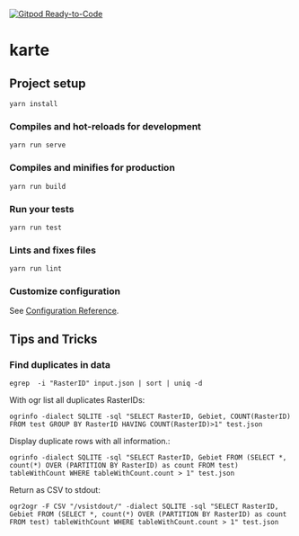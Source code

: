 [![Gitpod Ready-to-Code](https://img.shields.io/badge/Gitpod-Ready--to--Code-blue?logo=gitpod)](https://gitpod.io/#https://github.com/BjoernSchilberg/stechlinsee-gebiet) 

# karte

## Project setup
```
yarn install
```

### Compiles and hot-reloads for development
```
yarn run serve
```

### Compiles and minifies for production
```
yarn run build
```

### Run your tests
```
yarn run test
```

### Lints and fixes files
```
yarn run lint
```

### Customize configuration
See [Configuration Reference](https://cli.vuejs.org/config/).

## Tips and Tricks

### Find duplicates in data
```shell
egrep  -i "RasterID" input.json | sort | uniq -d
````

With ogr list all duplicates RasterIDs:

```shell
ogrinfo -dialect SQLITE -sql "SELECT RasterID, Gebiet, COUNT(RasterID) FROM test GROUP BY RasterID HAVING COUNT(RasterID)>1" test.json 
```

Display duplicate rows with all information.:

```shell
ogrinfo -dialect SQLITE -sql "SELECT RasterID, Gebiet FROM (SELECT *, count(*) OVER (PARTITION BY RasterID) as count FROM test) tableWithCount WHERE tableWithCount.count > 1" test.json 
````
Return as CSV to stdout:

```shell
ogr2ogr -F CSV "/vsistdout/" -dialect SQLITE -sql "SELECT RasterID, Gebiet FROM (SELECT *, count(*) OVER (PARTITION BY RasterID) as count FROM test) tableWithCount WHERE tableWithCount.count > 1" test.json 
```
